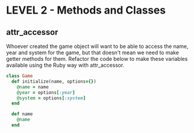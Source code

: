 LEVEL 2 - Methods and Classes
=============================

attr_accessor
---------------------

Whoever created the game object will want to be able to access the name, year and system for the game, but that doesn't mean we need to make getter methods for them. Refactor the code below to make these variables available using the Ruby way with attr_accessor.

```ruby
class Game
  def initialize(name, options={})
    @name = name
    @year = options[:year]
    @system = options[:system]
  end

  def name
    @name
  end
```
